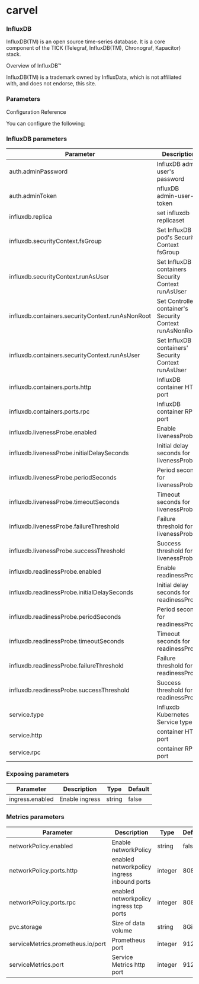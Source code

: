# carvel
### InfluxDB

InfluxDB(TM) is an open source time-series database. It is a core component of the TICK (Telegraf, InfluxDB(TM), Chronograf, Kapacitor) stack.

Overview of InfluxDB™

InfluxDB(TM) is a trademark owned by InfluxData, which is not affiliated with, and does not endorse, this site.

### Parameters

Configuration Reference

You can configure the following:

### InfluxDB parameters

|Parameter|Description|Type|Default|
|---------|-----------|----|-------|
|auth.adminPassword|InfluxDB admin user's password|string|mypassword|
|auth.adminToken|nfluxDB admin-user-token|string|""|
|influxdb.replica|set influxdb replicaset|integer|1|
|influxdb.securityContext.fsGroup|Set InfluxDB pod's Security Context fsGroup|integer|1001|
|influxdb.securityContext.runAsUser|Set InfluxDB containers Security Context runAsUser|integer|0|
|influxdb.containers.securityContext.runAsNonRoot|Set Controller container's Security Context runAsNonRoot|string|true|
|influxdb.containers.securityContext.runAsUser|Set InfluxDB containers' Security Context runAsUser|integer|1001|
|influxdb.containers.ports.http|InfluxDB container HTTP port|integer|8086|
|influxdb.containers.ports.rpc|InfluxDB container RPC port|integer|8088|
|influxdb.livenessProbe.enabled|Enable livenessProbe|string|true|
|influxdb.livenessProbe.initialDelaySeconds|Initial delay seconds for livenessProbe|integer|180|
|influxdb.livenessProbe.periodSeconds|Period seconds for livenessProbe|integer|45|
|influxdb.livenessProbe.timeoutSeconds|Timeout seconds for livenessProbe|integer|30|
|influxdb.livenessProbe.failureThreshold|Failure threshold for livenessProbe|integer|6|
|influxdb.livenessProbe.successThreshold|Success threshold for livenessProbe|integer|1|
|influxdb.readinessProbe.enabled|Enable readinessProbe|string|true|
|influxdb.readinessProbe.initialDelaySeconds|Initial delay seconds for readinessProbe|integer|60|
|influxdb.readinessProbe.periodSeconds|Period seconds for readinessProbe|integer|45|
|influxdb.readinessProbe.timeoutSeconds|Timeout seconds for readinessProbe|integer|30|
|influxdb.readinessProbe.failureThreshold|Failure threshold for readinessProbe|integer|6|
|influxdb.readinessProbe.successThreshold|Success threshold for readinessProbe|integer|1|
|service.type|Influxdb Kubernetes Service type|string|LoadBalancer|
|service.http|container HTTP port|integer|8086|
|service.rpc|container RPC port|integer|8088|

### Exposing parameters

|Parameter|Description|Type|Default|
|---------|-----------|----|-------|
|ingress.enabled|Enable ingress|string|false|

### Metrics parameters

|Parameter|Description|Type|Default|
|---------|-----------|----|-------|
|networkPolicy.enabled|Enable networkPolicy|string|false|
|networkPolicy.ports.http|enabled networkpolicy ingress inbound ports|integer|8086|
|networkPolicy.ports.rpc|enabled networkpolicy ingress tcp ports|integer|8088|
|pvc.storage|Size of data volume|string|8Gi|
|serviceMetrics.prometheus.io/port|Prometheus port|integer|9122|
|serviceMetrics.port|Service Metrics http port|integer|9122|





